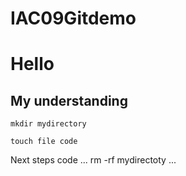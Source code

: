 # IAC09Gitdemo
# Hello

## My understanding

	mkdir mydirectory
 
    touch file code

Next steps
code 
...
  rm -rf mydirectoty
...

  

